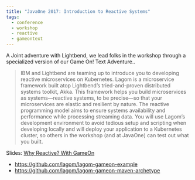 ```yaml
---
title: "JavaOne 2017: Introduction to Reactive Systems"
tags:
  - conference
  - workshop
  - reactive
  - gameontext
---
```


A Joint adventure with Lightbend, we lead folks in the workshop through a specialized version of our Game On! Text Adventure.. 

>  IBM and Lightbend are teaming up to introduce you to developing reactive microservices on Kubernetes. Lagom is a microservice framework built atop Lightbend’s tried-and-proven distributed systems toolkit, Akka. This framework helps you build microservices as systems—reactive systems, to be precise—so that your microservices are elastic and resilient by nature. The reactive programming model aims to ensure systems availability and performance while processing streaming data. You will use Lagom’s development environment to avoid tedious setup and scripting when developing locally and will deploy your application to a Kubernetes cluster, so others in the workshop (and at JavaOne) can test out what you built.

Slides: [Why Reactive? With GameOn](https://static.rainfocus.com/oracle/oow17/sess/1504101843284001eyBI/PF/JavaOne_Why_Reactive_1507060963241001zChl.pdf)

* https://github.com/lagom/lagom-gameon-example
* https://github.com/lagom/lagom-gameon-maven-archetype 